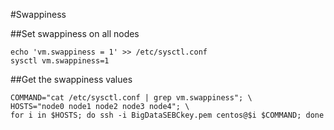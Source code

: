 #Swappiness

##Set swappiness on all nodes
```
echo 'vm.swappiness = 1' >> /etc/sysctl.conf
sysctl vm.swappiness=1
```

##Get the swappiness values
```
COMMAND="cat /etc/sysctl.conf | grep vm.swappiness"; \
HOSTS="node0 node1 node2 node3 node4"; \
for i in $HOSTS; do ssh -i BigDataSEBCkey.pem centos@$i $COMMAND; done
```


